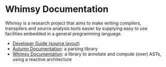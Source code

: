 # Whimsy Documentation

Whimsy is a research project that aims to make writing compilers, transpilers
and source analysis tools easier by supplying easy to use facilities embedded in
a general programming language.

- [Developer Guide (source layout)](/doc/dev-guide.md)
- [Autumn Documentation][autumn-doc]: a parsing library
- [Whimsy Documentation][whimsy-doc]: a library to annotate and compute (over) ASTs, using a reactive
  architecture

[autumn-doc]: /doc/autumn/README.md
[whimsy-doc]: /doc/whimsy/README.md